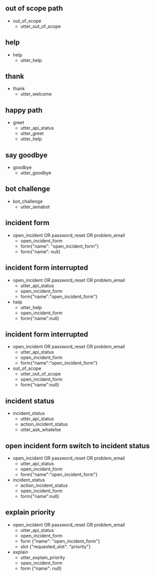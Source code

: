 ## out of scope path
* out_of_scope
    - utter_out_of_scope

## help
* help
    - utter_help

## thank
* thank
    - utter_welcome

## happy path
* greet
    - utter_api_status
    - utter_greet
    - utter_help

## say goodbye
* goodbye
    - utter_goodbye

## bot challenge
* bot_challenge
    - utter_iamabot


## incident form
* open_incident OR password_reset OR problem_email
    - open_incident_form
    - form{"name": "open_incident_form"}
    - form{"name": null}

## incident form interrupted
* open_incident OR password_reset OR problem_email
    - utter_api_status
    - open_incident_form
    - form{"name":"open_incident_form"}
* help
    - utter_help
    - open_incident_form
    - form{"name":null}

## incident form interrupted
* open_incident OR password_reset OR problem_email
    - utter_api_status
    - open_incident_form
    - form{"name":"open_incident_form"}
* out_of_scope
    - utter_out_of_scope
    - open_incident_form
    - form{"name":null}

## incident status
* incident_status
    - utter_api_status
    - action_incident_status
    - utter_ask_whatelse

## open incident form switch to incident status
* open_incident OR password_reset OR problem_email
    - utter_api_status
    - open_incident_form
    - form{"name":"open_incident_form"}
* incident_status
    - action_incident_status
    - open_incident_form
    - form{"name":null}
    
## explain priority
* open_incident OR password_reset OR problem_email
    - utter_api_status
    - open_incident_form
    - form {"name": "open_incident_form"}
    - slot {"requested_slot": "priority"}
* explain 
    - utter_explain_priority 
    - open_incident_form
    - form {"name": null}
